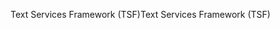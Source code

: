 <span data-ttu-id="f6b20-101">Text Services Framework (TSF)</span><span class="sxs-lookup"><span data-stu-id="f6b20-101">Text Services Framework (TSF)</span></span>